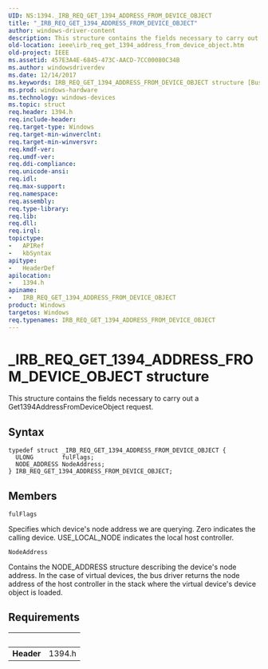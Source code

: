 ```yaml
---
UID: NS:1394._IRB_REQ_GET_1394_ADDRESS_FROM_DEVICE_OBJECT
title: "_IRB_REQ_GET_1394_ADDRESS_FROM_DEVICE_OBJECT"
author: windows-driver-content
description: This structure contains the fields necessary to carry out a Get1394AddressFromDeviceObject request.
old-location: ieee\irb_req_get_1394_address_from_device_object.htm
old-project: IEEE
ms.assetid: 457E3A4E-6845-473C-AACD-7CC00080C34B
ms.author: windowsdriverdev
ms.date: 12/14/2017
ms.keywords: IRB_REQ_GET_1394_ADDRESS_FROM_DEVICE_OBJECT structure [Buses], IRB_REQ_GET_1394_ADDRESS_FROM_DEVICE_OBJECT, _IRB_REQ_GET_1394_ADDRESS_FROM_DEVICE_OBJECT, 1394/IRB_REQ_GET_1394_ADDRESS_FROM_DEVICE_OBJECT, IEEE.irb_req_get_1394_address_from_device_object
ms.prod: windows-hardware
ms.technology: windows-devices
ms.topic: struct
req.header: 1394.h
req.include-header: 
req.target-type: Windows
req.target-min-winverclnt: 
req.target-min-winversvr: 
req.kmdf-ver: 
req.umdf-ver: 
req.ddi-compliance: 
req.unicode-ansi: 
req.idl: 
req.max-support: 
req.namespace: 
req.assembly: 
req.type-library: 
req.lib: 
req.dll: 
req.irql: 
topictype:
-	APIRef
-	kbSyntax
apitype:
-	HeaderDef
apilocation:
-	1394.h
apiname:
-	IRB_REQ_GET_1394_ADDRESS_FROM_DEVICE_OBJECT
product: Windows
targetos: Windows
req.typenames: IRB_REQ_GET_1394_ADDRESS_FROM_DEVICE_OBJECT
---
```


# _IRB_REQ_GET_1394_ADDRESS_FROM_DEVICE_OBJECT structure
This structure contains the fields necessary to carry out a Get1394AddressFromDeviceObject request.

## Syntax
````
typedef struct _IRB_REQ_GET_1394_ADDRESS_FROM_DEVICE_OBJECT {
  ULONG        fulFlags;
  NODE_ADDRESS NodeAddress;
} IRB_REQ_GET_1394_ADDRESS_FROM_DEVICE_OBJECT;
````

## Members


`fulFlags`

Specifies which device's node address we are querying. Zero indicates the calling device. USE_LOCAL_NODE indicates the local host controller.

`NodeAddress`

Contains the NODE_ADDRESS structure describing the device's node address. In the case of virtual devices, the bus driver returns the node address of the host controller in the stack where the virtual device's device object is loaded.


## Requirements
| &nbsp; | &nbsp; |
| ---- |:---- |
| **Header** | 1394.h |